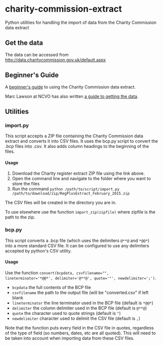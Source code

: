 # charity-commission-extract
Python utilities for handling the import of data from the Charity Commission data extract

## Get the data

The data can be accessed from <http://data.charitycommission.gov.uk/default.aspx>

## Beginner's Guide

A [beginner's guide](beginners-guide.md) to using the Charity Commission data extract.

Marc Lawson at NCVO has also written [a guide to getting the data](https://data.ncvo.org.uk/about/charity-commission-data/).

## Utilities

### import.py

This script accepts a ZIP file containing the Charity Commission data extract and converts 
it into CSV files. It uses the bcp.py script to convert the .bcp files into .csv. It also 
adds column headings to the beginning of the files.

#### Usage

1. Download the Charity register extract ZIP file using the link above.
2. Open the command line and navigate to the folder where you want to store the files
3. Run the command `python /path/to/script/import.py /path/to/download/zip/RegPlusExtract_February_2015.zip`

The CSV files will be created in the directory you are in.

To use elsewhere use the function `import_zip(zipfile)` where zipfile is the path to the zip.

### bcp.py

This script converts a .bcp file (which uses the delimiters `@**@` and `*@@*`) into a more
standard CSV file. It can be configured to use any delimiters accepted by python's CSV
utility.

#### Usage

Use the function `convert(bcpdata, csvfilename="", lineterminator='*@@*', delimiter='@**@', quote='"', newdelimiter=';')`.

- `bcpdata` the full contents of the BCP file
- `csvfilename` the path to the output file (will be "converted.csv" if left blank
- `lineterminator` the line terminator used in the BCP file (default is `*@@*`)
- `delimiter` the column delimiter used in the BCP file (default is `@**@`)
- `quote` the character used to quote strings (default is `"`)
- `newdelimiter` character used to delimit the CSV file (default is `,`)

Note that the function puts every field in the CSV file in quotes, regardless of the type of field
(so numbers, dates, etc are all quoted). This will need to be taken into account when importing data
from these CSV files.

